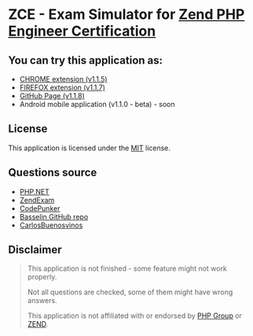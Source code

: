 # ZCE - Exam Simulator for [Zend PHP Engineer Certification](https://www.zend.com/en/services/certification/php-certification)

## You can try this application as: 

* [CHROME extension (v1.1.5)](https://chrome.google.com/webstore/detail/php-zend-certification-exam/kdjolhghoglghipajmbmlmldbpncimge)
* [FIREFOX extension (v1.1.7)](https://addons.mozilla.org/ro/firefox/addon/php-zend-certification-exam/)
* [GitHub Page (v1.1.8)](https://alceanicu.github.io/zce/)
* Android mobile application (v1.1.0 - beta) - soon

## License

This application is licensed under the [MIT](http://opensource.org/licenses/MIT) license.

## Questions source

* [PHP.NET](http://php.net/manual/en)
* [ZendExam](http://www.zendexam.com)
* [CodePunker](https://www.codepunker.com/learn/quizzes)
* [Basselin GitHub repo](https://github.com/basselin/php-certification-training)
* [CarlosBuenosvinos](https://fr.slideshare.net/carlosbuenosvinos/zend-php-53-demo-certification-test)

## Disclaimer

> This application is not finished - some feature might not work properly.
>
> Not all questions are checked, some of them might have wrong answers.
>
> This application is not affiliated with or endorsed by [PHP Group](https://www.php.net/) or [ZEND](https://www.zend.com/en).

